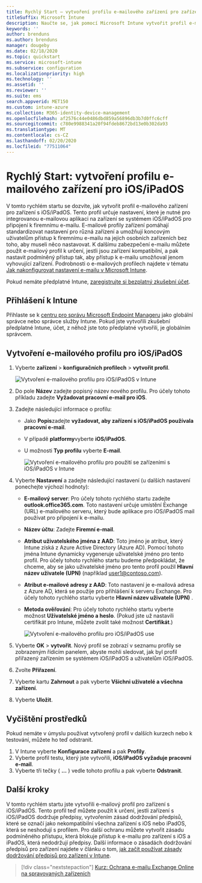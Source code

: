```yaml
---
title: Rychlý Start – vytvoření profilu e-mailového zařízení pro zařízení s iOS/iPadOS
titleSuffix: Microsoft Intune
description: Naučte se, jak pomocí Microsoft Intune vytvořit profil e-mailového zařízení, aby se zařízení s iOS/iPadOS mohla bezpečně připojit k firemnímu e-mailu.
keywords: ''
author: brenduns
ms.author: brenduns
manager: dougeby
ms.date: 02/18/2020
ms.topic: quickstart
ms.service: microsoft-intune
ms.subservice: configuration
ms.localizationpriority: high
ms.technology: ''
ms.assetid: ''
ms.reviewer: ''
ms.suite: ems
search.appverid: MET150
ms.custom: intune-azure
ms.collection: M365-identity-device-management
ms.openlocfilehash: af2576c44e0486dbd859a56896db3b7d0ffc6cff
ms.sourcegitcommit: c780e9988341a20f94fdeb8672bd13e0b302da93
ms.translationtype: MT
ms.contentlocale: cs-CZ
ms.lasthandoff: 02/20/2020
ms.locfileid: "77511064"
---
```

# <a name="quickstart-create-an-email-device-profile-for-iosipados"></a>Rychlý Start: vytvoření profilu e-mailového zařízení pro iOS/iPadOS

V tomto rychlém startu se dozvíte, jak vytvořit profil e-mailového zařízení pro zařízení s iOS/iPadOS. Tento profil určuje nastavení, které je nutné pro integrovanou e-mailovou aplikaci na zařízení se systémem iOS/iPadOS pro připojení k firemnímu e-mailu. E-mailové profily zařízení pomáhají standardizovat nastavení pro různá zařízení a umožňují koncovým uživatelům přístup k firemnímu e-mailu na jejich osobních zařízeních bez toho, aby museli něco nastavovat. K dalšímu zabezpečení e-mailu můžete použít e-mailový profil k určení, jestli jsou zařízení kompatibilní, a pak nastavit podmíněný přístup tak, aby přístup k e-mailu umožňoval jenom vyhovující zařízení. Podrobnosti o e-mailových profilech najdete v tématu [Jak nakonfigurovat nastavení e-mailu v Microsoft Intune](email-settings-configure.md).

Pokud nemáte předplatné Intune, [zaregistrujte si bezplatný zkušební účet](../fundamentals/free-trial-sign-up.md).

## <a name="sign-in-to-intune"></a>Přihlášení k Intune

Přihlaste se k [centru pro správu Microsoft Endpoint Manageru](https://go.microsoft.com/fwlink/?linkid=2109431) jako globální správce nebo správce služby Intune. Pokud jste vytvořili zkušební předplatné Intune, účet, z něhož jste toto předplatné vytvořili, je globálním správcem.

## <a name="create-an-iosipados-email-profile"></a>Vytvoření e-mailového profilu pro iOS/iPadOS

1. Vyberte **zařízení** > **konfiguračních profilech** > **vytvořit profil**.

   ![Vytvoření e-mailového profilu pro iOS/iPadOS v Intune](./media/quickstart-email-profile/ios-create-profile.png)

2. Do pole **Název** zadejte popisný název nového profilu. Pro účely tohoto příkladu zadejte **Vyžadovat pracovní e-mail pro iOS**.
3. Zadejte následující informace o profilu:
    - Jako **Popis**zadejte **vyžadovat, aby zařízení s iOS/iPadOS používala pracovní e-mail**.
    - V případě **platformy**vyberte **iOS/iPadOS**.
    - U možnosti **Typ profilu** vyberte **E-mail**.

        ![Vytvoření e-mailového profilu pro použití se zařízeními s iOS/iPadOS v Intune](./media/quickstart-email-profile/ios-email-profile-name.png)

4. Vyberte **Nastavení** a zadejte následující nastavení (u dalších nastavení ponechejte výchozí hodnoty):
   - **E-mailový server**: Pro účely tohoto rychlého startu zadejte **outlook.office365.com**. Toto nastavení určuje umístění Exchange (URL) e-mailového serveru, který bude aplikace pro iOS/iPadOS mail používat pro připojení k e-mailu.
   - **Název účtu**: Zadejte **Firemní e-mail**.
   - **Atribut uživatelského jména z AAD**: Toto jméno je atribut, který Intune získá z Azure Active Directory (Azure AD). Pomocí tohoto jména Intune dynamicky vygeneruje uživatelské jméno pro tento profil. Pro účely tohoto rychlého startu budeme předpokládat, že chceme, aby se jako uživatelské jméno pro tento profil použil **Hlavní název uživatele (UPN)** (například user1@contoso.com).
   - **Atribut e-mailové adresy z AAD**: Toto nastavení je e-mailová adresa z Azure AD, která se použije pro přihlášení k serveru Exchange. Pro účely tohoto rychlého startu vyberte **Hlavní název uživatele (UPN)** .
   - **Metoda ověřování**: Pro účely tohoto rychlého startu vyberte možnost **Uživatelské jméno a heslo**. (Pokud jste už nastavili certifikát pro Intune, můžete zvolit také možnost **Certifikát**.)

        ![Vytvoření e-mailového profilu pro iOS/iPadOS use](./media/quickstart-email-profile/ios-email-profile.png)

5. Vyberte **OK** > **vytvořit**. Nový profil se zobrazí v seznamu profily se zobrazeným řídicím panelem, abyste mohli sledovat, jak byl profil přiřazený zařízením se systémem iOS/iPadOS a uživatelům iOS/iPadOS.
6. Zvolte **Přiřazení**.
7. Vyberte kartu **Zahrnout** a pak vyberte **Všichni uživatelé a všechna zařízení**. 
8. Vyberte **Uložit**.

## <a name="clean-up-resources"></a>Vyčištění prostředků

Pokud nemáte v úmyslu používat vytvořený profil v dalších kurzech nebo k testování, můžete ho teď odstranit.

1. V Intune vyberte **Konfigurace zařízení** a pak **Profily**.
2. Vyberte profil testu, který jste vytvořili, **iOS/iPadOS vyžaduje pracovní e-mail**.
3. Vyberte tři tečky ( **...** ) vedle tohoto profilu a pak vyberte **Odstranit**.

## <a name="next-steps"></a>Další kroky

V tomto rychlém startu jste vytvořili e-mailový profil pro zařízení s iOS/iPadOS. Tento profil teď můžete použít k určení, jestli zařízení s iOS/iPadOS dodržuje předpisy, vytvořením zásad dodržování předpisů, které se označí jako nekompatibilní všechna zařízení s iOS nebo iPadOS, která se neshodují s profilem. Pro další ochranu můžete vytvořit zásadu podmíněného přístupu, která blokuje přístup k e-mailu pro zařízení s iOS a iPadOS, která nedodržují předpisy. Další informace o zásadách dodržování předpisů pro zařízení najdete v článku o tom, [jak začít používat zásady dodržování předpisů pro zařízení v Intune](../protect/device-compliance-get-started.md).

> [!div class="nextstepaction"]
> [Kurz: Ochrana e-mailu Exchange Online na spravovaných zařízeních](../tutorial-protect-email-on-enrolled-devices.md)
